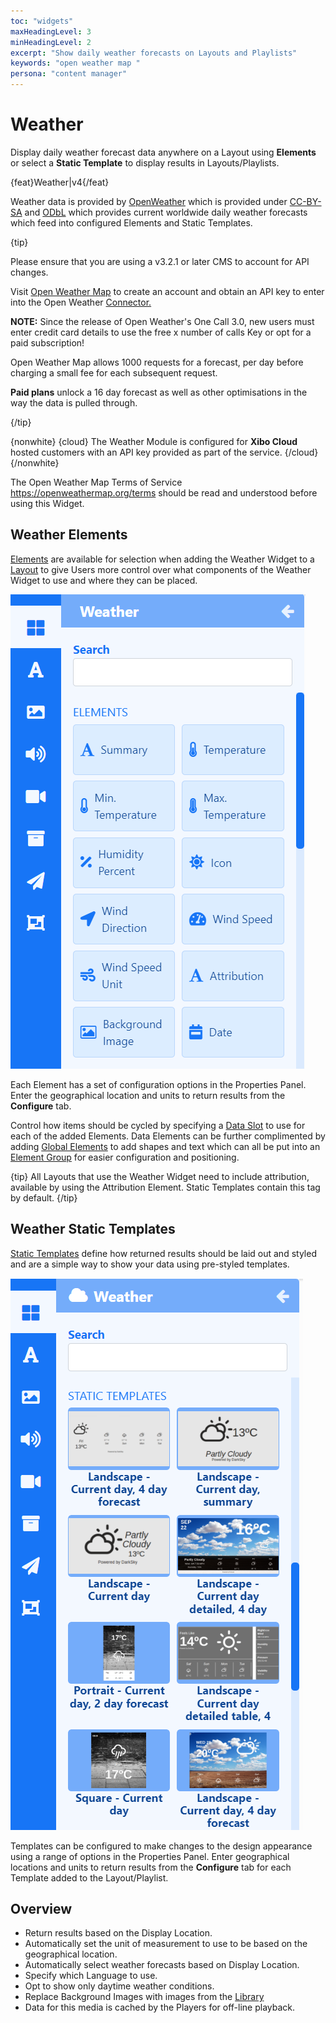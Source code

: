 ```yaml
---
toc: "widgets"
maxHeadingLevel: 3
minHeadingLevel: 2
excerpt: "Show daily weather forecasts on Layouts and Playlists"
keywords: "open weather map "
persona: "content manager"
---
```


# Weather

Display daily weather forecast data anywhere on a Layout using **Elements** or select a **Static Template** to display results in Layouts/Playlists.

{feat}Weather|v4{/feat}

Weather data is provided by [OpenWeather](https://openweathermap.org/) which is provided under [CC-BY-SA](https://creativecommons.org/licenses/by-sa/4.0/) and [ODbL](https://opendatacommons.org/licenses/odbl/) which provides current worldwide daily weather forecasts which feed into configured Elements and Static Templates.

{tip}

Please ensure that you are using a v3.2.1 or later CMS to account for API changes.

Visit [Open Weather Map](https://openweathermap.org/api) to create an account and obtain an API key to enter into the Open Weather [Connector.](media_modules.html#content-connectors)

**NOTE:** Since the release of Open Weather's One Call 3.0, new users must enter credit card details to use the free x number of calls Key or opt for a paid subscription!

Open Weather Map allows 1000 requests for a forecast, per day before charging a small fee for each subsequent request.

**Paid plans** unlock a 16 day forecast as well as other optimisations in the way the data is pulled through.



{/tip}

{nonwhite}
{cloud}
The Weather Module is configured for **Xibo Cloud** hosted customers with an API key provided as part of the service.
{/cloud}
{/nonwhite}

The Open Weather Map Terms of Service https://openweathermap.org/terms should be read and understood before using this Widget. 

## Weather Elements

[Elements](layouts_editor#content-data-widgets-and-elements) are available for selection when adding the Weather Widget to a [Layout](layouts_editor.html) to give Users more control over what components of the Weather Widget to use and where they can be placed.

![Weather Elements](img/v4_media_module_weather_elements.png)

Each Element has a set of configuration options in the Properties Panel.  Enter the geographical location and units to return results from the **Configure** tab.

Control how items should be cycled by specifying a [Data Slot](layouts_editor.html#content-data-slots) to use for each of the added Elements. Data Elements can be further complimented by adding [Global Elements](layouts_editor.html#content-global-elements) to add shapes and text which can all be put into an [Element Group](layouts_editor.html#content-grouping-elements) for easier configuration and positioning.

{tip}
All Layouts that use the Weather Widget need to include attribution, available by using the Attribution Element.  Static Templates contain this tag by default.
{/tip}

## Weather Static Templates

[Static Templates](layouts_editor.html#content-static-templates) define how returned results should be laid out and styled and are a simple way to show your data using pre-styled templates.

![Weather Templates](img/v4_media_modules_weather_templates.png)

Templates can be configured to make changes to the design appearance using a range of options in the Properties Panel. Enter geographical locations and units to return results from the **Configure** tab for each Template added to the Layout/Playlist.

## Overview

- Return results based on the Display Location.
- Automatically set the unit of measurement to use to be based on the geographical location. 
- Automatically select weather forecasts based on Display Location.
- Specify which Language to use.
- Opt to show only daytime weather conditions.
- Replace Background Images with images from the [Library](media_library.html)
- Data for this media is cached by the Players for off-line playback.
